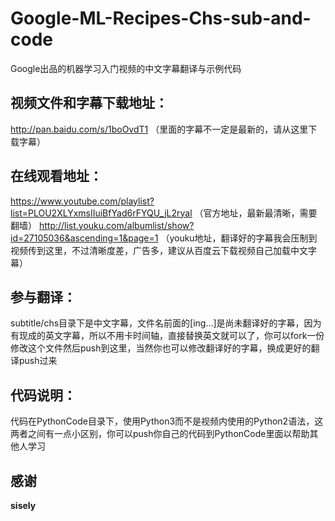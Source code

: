 # Google-ML-Recipes-Chs-sub-and-code
Google出品的机器学习入门视频的中文字幕翻译与示例代码

## 视频文件和字幕下载地址：
  http://pan.baidu.com/s/1boOvdT1 （里面的字幕不一定是最新的，请从这里下载字幕）

## 在线观看地址： 
  https://www.youtube.com/playlist?list=PLOU2XLYxmsIIuiBfYad6rFYQU_jL2ryal （官方地址，最新最清晰，需要翻墙）
  http://list.youku.com/albumlist/show?id=27105036&ascending=1&page=1 （youku地址，翻译好的字幕我会压制到视频传到这里，不过清晰度差，广告多，建议从百度云下载视频自己加载中文字幕）

## 参与翻译：
  subtitle/chs目录下是中文字幕，文件名前面的[ing...]是尚未翻译好的字幕，因为有现成的英文字幕，所以不用卡时间轴，直接替换英文就可以了，你可以fork一份修改这个文件然后push到这里，当然你也可以修改翻译好的字幕，换成更好的翻译push过来 

## 代码说明：
  代码在PythonCode目录下，使用Python3而不是视频内使用的Python2语法，这两者之间有一点小区别，你可以push你自己的代码到PythonCode里面以帮助其他人学习

## 感谢
  **sisely** 
